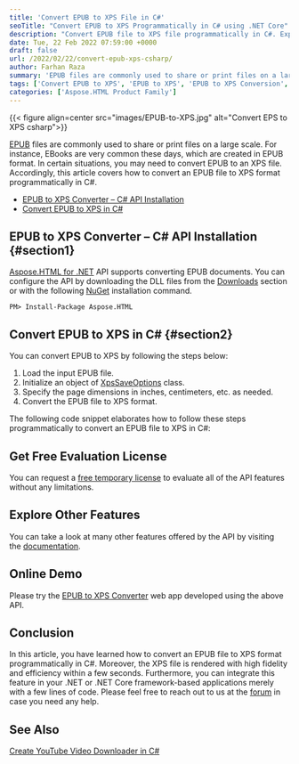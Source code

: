 ```yaml
---
title: 'Convert EPUB to XPS File in C#'
seoTitle: "Convert EPUB to XPS Programmatically in C# using .NET Core"
description: "Convert EPUB file to XPS file programmatically in C#. Export EPUB to XPS in .NET or .NET Core Framework based applications."
date: Tue, 22 Feb 2022 07:59:00 +0000
draft: false
url: /2022/02/22/convert-epub-xps-csharp/
author: Farhan Raza
summary: 'EPUB files are commonly used to share or print files on a large scale. For instance, EBooks are very common these days, which are created in EPUB format. In certain situations, you may need to convert EPUB to an XPS file. Accordingly, this article covers how to **convert an EPUB file to XPS format programmatically in C#**.'
tags: ['Convert EPUB to XPS', 'EPUB to XPS', 'EPUB to XPS Conversion', 'EPUB to XPS in .NET', 'EPUB to XPS in csharp']
categories: ['Aspose.HTML Product Family']
---
```




{{< figure align=center src="images/EPUB-to-XPS.jpg" alt="Convert EPS to XPS csharp">}}


[EPUB][1] files are commonly used to share or print files on a large scale. For instance, EBooks are very common these days, which are created in EPUB format. In certain situations, you may need to convert EPUB to an XPS file. Accordingly, this article covers how to convert an EPUB file to XPS format programmatically in C#.

*   [EPUB to XPS Converter – C# API Installation][2]
*   [Convert EPUB to XPS in C#][3]

## EPUB to XPS Converter – C# API Installation {#section1}

[Aspose.HTML for .NET][4] API supports converting EPUB documents. You can configure the API by downloading the DLL files from the [Downloads][5] section or with the following [NuGet][6] installation command.

```
PM> Install-Package Aspose.HTML
```

## Convert EPUB to XPS in C# {#section2}

You can convert EPUB to XPS by following the steps below:

1.  Load the input EPUB file.
2.  Initialize an object of [XpsSaveOptions][7] class.
3.  Specify the page dimensions in inches, centimeters, etc. as needed.
4.  Convert the EPUB file to XPS format.

The following code snippet elaborates how to follow these steps programmatically to convert an EPUB file to XPS in C#:



## Get Free Evaluation License

You can request a [free temporary license][8] to evaluate all of the API features without any limitations.

## Explore Other Features

You can take a look at many other features offered by the API by visiting the [documentation][9].

## Online Demo

Please try the [EPUB to XPS Converter][10] web app developed using the above API.

## Conclusion

In this article, you have learned how to convert an EPUB file to XPS format programmatically in C#. Moreover, the XPS file is rendered with high fidelity and efficiency within a few seconds. Furthermore, you can integrate this feature in your .NET or .NET Core framework-based applications merely with a few lines of code. Please feel free to reach out to us at the [forum][11] in case you need any help.

## See Also

[Create YouTube Video Downloader in C#][12]




[1]: https://docs.fileformat.com/ebook/epub/
[2]: #section1
[3]: #section2
[4]: https://products.aspose.com/html/net
[5]: https://downloads.aspose.com/html/net
[6]: https://www.nuget.org/packages/Aspose.HTML
[7]: https://apireference.aspose.com/html/net/aspose.html.saving/xpssaveoptions
[8]: https://purchase.aspose.com/temporary-license
[9]: https://docs.aspose.com/html/net/
[10]: https://products.aspose.app/html/conversion/epub-to-xps
[11]: https://forum.aspose.com/c/html/29
[12]: https://blog.aspose.com/2021/12/30/create-youtube-downloader-in-csharp/




